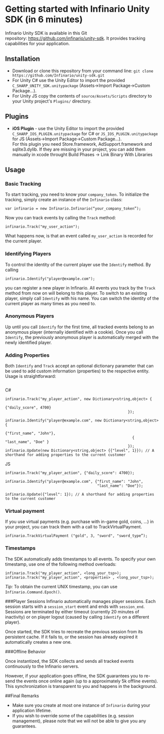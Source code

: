 # Getting started with Infinario Unity SDK (in 6 minutes)

Infinario Unity SDK is available in this Git repository: <a href="https://github.com/infinario/unity-sdk">https://github.com/infinario/unity-sdk</a>. It provides tracking capabilities for your application.

## Installation

* Download or clone this repository from your command line: ```git clone https://github.com/Infinario/unity-sdk.git```
* For Unity C# use the Unity Editor to import the provided ```C_SHARP_UNITY_SDK.unitypackage``` (Assets->Import Package->Custom Package...).
* For Unity JS copy the contents of ```source/Assets/Scripts``` directory to your Unity project's ```Plugins/``` directory.

## Plugins

* <strong>iOS Plugin</strong> - use the Unity Editor to import the provided ```C_SHARP_IOS_PLUGIN.unitypackage``` for C# or ```JS_IOS_PLUGIN.unitypackage``` for JS (Assets->Import Package->Custom Package...).<br>For this plugin you need Store.framework, AdSupport.framework and sqlite3.dylib. If they are missing in your project, you can add them manually in xcode throught Build Phases -> Link Binary With Libraries

## Usage

### Basic Tracking

To start tracking, you need to know your ```company_token```. To initialize the tracking, simply create an instance of the ```Infinario``` class:

```
var infinario = new Infinario.Infinario(“your_company_token”);
```

Now you can track events by calling the ```Track``` method:
```
infinario.Track("my_user_action");
```
What happens now, is that an event called ```my_user_action``` is recorded for the current player.

### Identifying Players
To control the identity of the current player use the ```Identify``` method. By calling
```
infinario.Identify("player@example.com");
```

you can register a new player in Infinario. All events you track by the ```Track``` method from now on will belong to this player. To switch to an existing player, simply call ```Identify``` with his name. You can switch the identity of the current player as many times as you need to.

### Anonymous Players
Up until you call ```Identify``` for the first time, all tracked events belong to an anonymous player (internally identified with a cookie). Once you call ```Identify```, the previously anonymous player is automatically merged with the newly identified player.

### Adding Properties
Both ```Identify``` and ```Track``` accept an optional dictionary parameter that can be used to add custom information (properties) to the respective entity. Usage is straightforward:
```
```
C#
```
infinario.Track("my_player_action", new Dictionary<string,object> {
                                                          {"daily_score", 4700}
                                                        });                                       

infinario.Identify("player@example.com", new Dictionary<string,object> {
                                                          {"first_name", "John"},
                                                          { "last_name", "Doe" }
                                                        }); 
infinario.Update(new Dictionary<string,object> {{"level", 1}}); // A shorthand for adding properties to the current customer
```
JS
```
infinario.Track("my_player_action", {"daily_score": 4700});

infinario.Identify("player@example.com", {"first_name": "John",
                                          "last_name": "Doe"});

infinario.Update({"level": 1}); // A shorthand for adding properties to the current customer

```
### Virtual payment
If you use virtual payments (e.g. purchase with in-game gold, coins, ...) in your project, you can track them with a call to TrackVirtualPayment.
```
infinario.TrackVirtualPayment ("gold", 3, "sword", "sword_type”);
```
### Timestamps
The SDK automatically adds timestamps to all events. To specify your own timestamp, use one of the following method overloads:
```
infinario.Track("my_player_action", <long_your_tsp>);
infinario.Track("my_player_action", <properties> , <long_your_tsp>);	
```
*Tip:* To obtain the current UNIX timestamp, you can use  ```Infinario.Command.Epoch()```.

###Player Sessions
Infinario automatically manages player sessions. Each session starts with a ```session_start``` event and ends with ```session_end```. Sessions are terminated by either timeout (currently 20 minutes of inactivity) or on player logout (caused by calling ```Identify``` on a different player).

Once started, the SDK tries to recreate the previous session from its persistent cache. If it fails to, or the session has already expired it automatically creates a new one.

###Offline Behavior

Once instantized, the SDK collects and sends all tracked events continuously to the Infinario servers. 

However, if your application goes offline, the SDK guarantees you to re-send the events once online again (up to a approximately 5k offline events). This synchronization is transparent to you and happens in the background.

##Final Remarks
- Make sure you create at most one instance of ```Infinario``` during your application lifetime.
- If you wish to override some of the capabilities (e.g. session management), please note that we will not be able to give you any guarantees.


